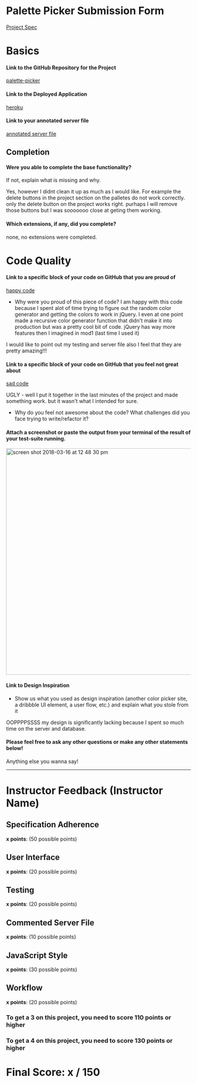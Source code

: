 # Palette Picker Submission Form

[Project Spec](http://frontend.turing.io/projects/palette-picker.html)

# Basics

#### Link to the GitHub Repository for the Project
[palette-picker](https://github.com/goodalls/palette-picker)

#### Link to the Deployed Application
[heroku](https://jeff-g-palette-picker.herokuapp.com/)

#### Link to your annotated server file
[annotated server file](https://github.com/goodalls/palette-picker/blob/server-comment/server.js)

## Completion

#### Were you able to complete the base functionality?

If not, explain what is missing and why.

Yes, however I didnt clean it up as much as I would like. For example the delete buttons in the project section on the palletes do not work correctly. only the delete button on the project works right. purhaps I will remove those buttons but I was sooooooo close at geting them working.

#### Which extensions, if any, did you complete?
none, no extensions were completed.

# Code Quality

#### Link to a specific block of your code on GitHub that you are proud of
[happy code](https://github.com/goodalls/palette-picker/blob/77c228fb4b2aaa0b095fe9597e7cd813c31a5fea/public/js/script.js#L1)
* Why were you proud of this piece of code?
I am happy with this code because I spent alot of time trying to figure out the random color generator and getting the colors to work in jQuery. I even at one point made a recursive color generator function that didn't make it into production but was a pretty cool bit of code. jQuery has way more features then I imagined in mod1 (last time I used it)

I would like to point out my testing and server file also I feel that they are pretty amazing!!!

#### Link to a specific block of your code on GitHub that you feel not great about
[sad code](https://github.com/goodalls/palette-picker/blob/77c228fb4b2aaa0b095fe9597e7cd813c31a5fea/public/js/script.js#L103)

UGLY - well I put it together in the last minutes of the project and made something work. but it wasn't what I intended for sure.
* Why do you feel not awesome about the code? What challenges did you face trying to write/refactor it?

#### Attach a screenshot or paste the output from your terminal of the result of your test-suite running.

<img width="616" alt="screen shot 2018-03-16 at 12 48 30 pm" src="https://user-images.githubusercontent.com/29507352/37539109-673da4c2-2918-11e8-8984-07720b6d3efb.png">


#### Link to Design Inspiration

* Show us what you used as design inspiration (another color picker site, a dribbble UI element, a user flow, etc.) and explain what you stole from it

OOPPPPSSSS my design is significantly lacking because I spent so much time on the server and database.

#### Please feel free to ask any other questions or make any other statements below!

Anything else you wanna say!

-----


# Instructor Feedback (Instructor Name)

## Specification Adherence

**x points**: (50 possible points)

## User Interface

**x points**: (20 possible points)

## Testing

**x points**: (20 possible points)

## Commented Server File

**x points**: (10 possible points)

## JavaScript Style

**x points**: (30 possible points)

## Workflow

**x points**: (20 possible points)


### To get a 3 on this project, you need to score 110 points or higher
### To get a 4 on this project, you need to score 130 points or higher

# Final Score: x / 150

